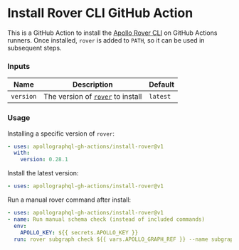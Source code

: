 # Install Rover CLI GitHub Action

This is a GitHub Action to install the [Apollo Rover CLI](https://rover.apollo.dev/) on GitHub Actions runners. Once installed, `rover` is added to `PATH`, so it can be used in subsequent steps.

### Inputs

| Name | Description | Default |
| ---- | ----------- | ------- |
| `version` | The version of [`rover`](https://rover.apollo.dev/) to install | `latest` |

### Usage

Installing a specific version of `rover`:

```yaml
- uses: apollographql-gh-actions/install-rover@v1
  with:
    version: 0.28.1
```

Install the latest version:

```yaml
- uses: apollographql-gh-actions/install-rover@v1
```

Run a manual rover command after install:

```yaml
- uses: apollographql-gh-actions/install-rover@v1
- name: Run manual schema check (instead of included commands)
  env:
    APOLLO_KEY: ${{ secrets.APOLLO_KEY }}
  run: rover subgraph check ${{ vars.APOLLO_GRAPH_REF }} --name subgraph-name --schema ./path/to/schema.graphql
```
